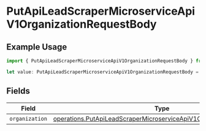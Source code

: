 # PutApiLeadScraperMicroserviceApiV1OrganizationRequestBody

## Example Usage

```typescript
import { PutApiLeadScraperMicroserviceApiV1OrganizationRequestBody } from "oppulence-backend-sdk/models/operations";

let value: PutApiLeadScraperMicroserviceApiV1OrganizationRequestBody = {};
```

## Fields

| Field                                                                                                                                                          | Type                                                                                                                                                           | Required                                                                                                                                                       | Description                                                                                                                                                    |
| -------------------------------------------------------------------------------------------------------------------------------------------------------------- | -------------------------------------------------------------------------------------------------------------------------------------------------------------- | -------------------------------------------------------------------------------------------------------------------------------------------------------------- | -------------------------------------------------------------------------------------------------------------------------------------------------------------- |
| `organization`                                                                                                                                                 | [operations.PutApiLeadScraperMicroserviceApiV1OrganizationOrganization](../../models/operations/putapileadscrapermicroserviceapiv1organizationorganization.md) | :heavy_minus_sign:                                                                                                                                             | N/A                                                                                                                                                            |
